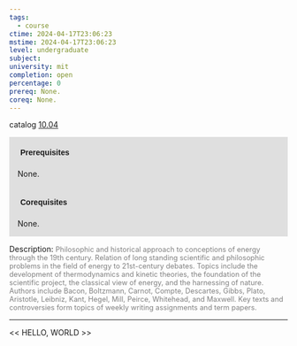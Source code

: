 ```yaml
---
tags:
  - course
ctime: 2024-04-17T23:06:23
mstime: 2024-04-17T23:06:23
level: undergraduate
subject: 
university: mit
completion: open
percentage: 0
prereq: None.
coreq: None.
---
```


catalog [10.04](http://student.mit.edu/catalog/m10a.html#10.04)

<span style="display: block; padding: 15px; background-color: rgb(100, 100, 100, 0.2);"><font id="m_prereq341_0" style="display: block; font-family: Arial, sans-serif; font-weight: bold; padding: 5px">Prerequisites</font><br><span id="prereq341_0">None.</span></span>
<span style="display: block; padding: 15px; background-color: rgb(100, 100, 100, 0.2);"><font id="m_coreq341_0" style="display: block; font-family: Arial, sans-serif; font-weight: bold; padding: 5px">Corequisites</font><br><span id="coreq341_0">None.</span></span>

<font style="">Description:</font>
<font style="color: grey; font-size: 0.8rem;">Philosophic and historical approach to conceptions of energy through the 19th century. Relation of long standing scientific and philosophic problems in the field of energy to 21st-century debates. Topics include the development of thermodynamics and kinetic theories, the foundation of the scientific project, the classical view of energy, and the harnessing of nature. Authors include Bacon, Boltzmann, Carnot, Compte, Descartes, Gibbs, Plato, Aristotle, Leibniz, Kant, Hegel, Mill, Peirce, Whitehead, and Maxwell. Key texts and controversies form topics of weekly writing assignments and term papers.</font>



---

<< HELLO, WORLD >>
